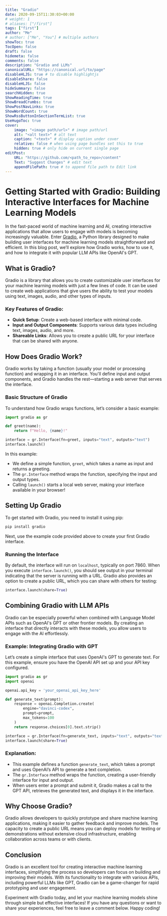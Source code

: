 ```yaml
---
title: "Gradio"
date: 2020-09-15T11:30:03+00:00
# weight: 1
# aliases: ["/first"]
tags: ["first"]
author: "Me"
# author: ["Me", "You"] # multiple authors
showToc: true
TocOpen: false
draft: false
hidemeta: false
comments: false
description: "Gradio and LLMs"
canonicalURL: "https://canonical.url/to/page"
disableHLJS: true # to disable highlightjs
disableShare: false
disableHLJS: false
hideSummary: false
searchHidden: true
ShowReadingTime: true
ShowBreadCrumbs: true
ShowPostNavLinks: true
ShowWordCount: true
ShowRssButtonInSectionTermList: true
UseHugoToc: true
cover:
    image: "<image path/url>" # image path/url
    alt: "<alt text>" # alt text
    caption: "<text>" # display caption under cover
    relative: false # when using page bundles set this to true
    hidden: true # only hide on current single page
editPost:
    URL: "https://github.com/<path_to_repo>/content"
    Text: "Suggest Changes" # edit text
    appendFilePath: true # to append file path to Edit link
---
```

# Getting Started with Gradio: Building Interactive Interfaces for Machine Learning Models

In the fast-paced world of machine learning and AI, creating interactive applications that allow users to engage with models is becoming increasingly valuable. Enter [Gradio](https://gradio.app/), a Python library designed to make building user interfaces for machine learning models straightforward and efficient. In this blog post, we’ll explore how Gradio works, how to use it, and how to integrate it with popular LLM APIs like OpenAI's GPT.

## What is Gradio?

Gradio is a library that allows you to create customizable user interfaces for your machine learning models with just a few lines of code. It can be used to create web applications that give users the ability to test your models using text, images, audio, and other types of inputs.

### Key Features of Gradio:
- **Quick Setup**: Create a web-based interface with minimal code.
- **Input and Output Components**: Supports various data types including text, images, audio, and more.
- **Shareable Links**: Allows you to create a public URL for your interface that can be shared with anyone.

## How Does Gradio Work?

Gradio works by taking a function (usually your model or processing function) and wrapping it in an interface. You'll define input and output components, and Gradio handles the rest—starting a web server that serves the interface.

### Basic Structure of Gradio

To understand how Gradio wraps functions, let’s consider a basic example:

```python
import gradio as gr

def greet(name):
    return f"Hello, {name}!"

interface = gr.Interface(fn=greet, inputs="text", outputs="text")
interface.launch()
```

In this example:
- We define a simple function, `greet`, which takes a name as input and returns a greeting.
- The `gr.Interface` method wraps the function, specifying the input and output types.
- Calling `launch()` starts a local web server, making your interface available in your browser!

## Setting Up Gradio

To get started with Gradio, you need to install it using pip:

```bash
pip install gradio
```

Next, use the example code provided above to create your first Gradio interface.

### Running the Interface

By default, the interface will run on `localhost`, typically on port 7860. When you execute `interface.launch()`, you should see output in your terminal indicating that the server is running with a URL. Gradio also provides an option to create a public URL, which you can share with others for testing:

```python
interface.launch(share=True)
```

## Combining Gradio with LLM APIs

Gradio can be especially powerful when combined with Language Model APIs such as OpenAI's GPT or other frontier models. By creating an interface that directly interacts with these models, you allow users to engage with the AI effortlessly.

### Example: Integrating Gradio with GPT

Let’s create a simple interface that uses OpenAI's GPT to generate text. For this example, ensure you have the OpenAI API set up and your API key configured.

```python
import gradio as gr
import openai

openai.api_key = 'your_openai_api_key_here'

def generate_text(prompt):
    response = openai.Completion.create(
        engine="davinci-codex",
        prompt=prompt,
        max_tokens=100
    )
    return response.choices[0].text.strip()

interface = gr.Interface(fn=generate_text, inputs="text", outputs="text")
interface.launch(share=True)
```

### Explanation:
- This example defines a function `generate_text`, which takes a prompt and uses OpenAI’s API to generate a text completion.
- The `gr.Interface` method wraps the function, creating a user-friendly interface for input and output.
- When users enter a prompt and submit it, Gradio makes a call to the GPT API, retrieves the generated text, and displays it in the interface.

## Why Choose Gradio?

Gradio allows developers to quickly prototype and share machine learning applications, making it easier to gather feedback and improve models. The capacity to create a public URL means you can deploy models for testing or demonstrations without extensive cloud infrastructure, enabling collaboration across teams or with clients.

## Conclusion

Gradio is an excellent tool for creating interactive machine learning interfaces, simplifying the process so developers can focus on building and improving their models. With its functionality to integrate with various APIs, including powerful LLMs like GPT, Gradio can be a game-changer for rapid prototyping and user engagement.

Experiment with Gradio today, and let your machine learning models shine through simple but effective interfaces! If you have any questions or want to share your experiences, feel free to leave a comment below. Happy coding!